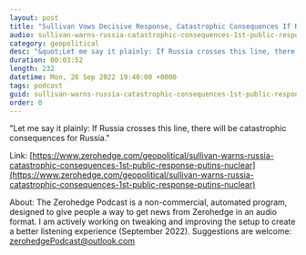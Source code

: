 ```yaml
---
layout: post
title: "Sullivan Vows Decisive Response, Catastrophic Consequences If Russia Uses Nuclear Weapons"
audio: sullivan-warns-russia-catastrophic-consequences-1st-public-response-putins-nuclear-0
category: geopolitical
desc: "&quot;Let me say it plainly: If Russia crosses this line, there will be catastrophic consequences for Russia.&quot;"
duration: 00:03:52
length: 232
datetime: Mon, 26 Sep 2022 19:40:00 +0000
tags: podcast
guid: sullivan-warns-russia-catastrophic-consequences-1st-public-response-putins-nuclear-0
order: 0
---
```

&quot;Let me say it plainly: If Russia crosses this line, there will be catastrophic consequences for Russia.&quot;

Link: [https://www.zerohedge.com/geopolitical/sullivan-warns-russia-catastrophic-consequences-1st-public-response-putins-nuclear](https://www.zerohedge.com/geopolitical/sullivan-warns-russia-catastrophic-consequences-1st-public-response-putins-nuclear)

About: The Zerohedge Podcast is a non-commercial, automated program, designed to give people a way to get news from Zerohedge in an audio format.  I am actively working on tweaking and improving the setup to create a better listening experience (September 2022).  Suggestions are welcome: [zerohedgePodcast@outlook.com](mailto:zerohedgePodcast@outlook.com)